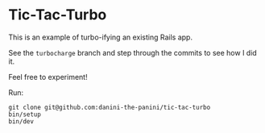 # Tic-Tac-Turbo

This is an example of turbo-ifying an existing Rails app.

See the `turbocharge` branch and step through the commits to see how I did it.

Feel free to experiment!

Run:
```
git clone git@github.com:danini-the-panini/tic-tac-turbo
bin/setup
bin/dev
```
